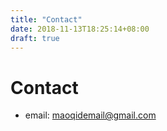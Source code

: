 ```yaml
---
title: "Contact"
date: 2018-11-13T18:25:14+08:00
draft: true
---
```


# Contact
- email: maoqidemail@gmail.com